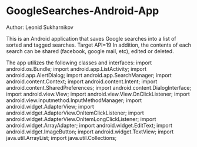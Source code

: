 GoogleSearches-Android-App
==========================

Author: Leonid Sukharnikov

This is an Android application that saves Google searches into a list of sorted and tagged searches. Target API=19
In addition, the contents of each search can be shared (facebook, google mail, etc), edited or deleted.

The app utilizes the following classes and interfaces:
import android.os.Bundle;
import android.app.ListActivity;
import android.app.AlertDialog;
import android.app.SearchManager;
import android.content.Context;
import android.content.Intent;
import android.content.SharedPreferences;
import android.content.DialogInterface;
import android.view.View;
import android.view.View.OnClickListener;
import android.view.inputmethod.InputMethodManager;
import android.widget.AdapterView;
import android.widget.AdapterView.OnItemClickListener;
import android.widget.AdapterView.OnItemLongClickListener;
import android.widget.ArrayAdapter;
import android.widget.EditText;
import android.widget.ImageButton;
import android.widget.TextView;
import java.util.ArrayList;
import java.util.Collections;
